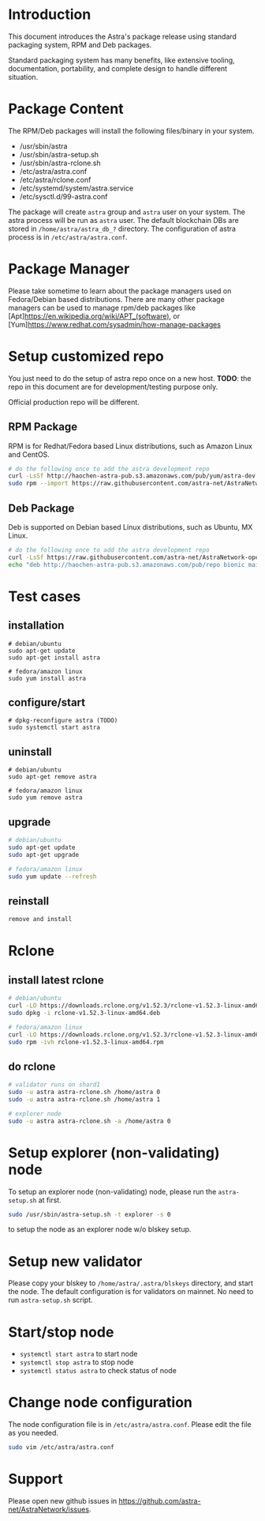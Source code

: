 # Introduction

This document introduces the Astra's package release using standard packaging system, RPM and Deb packages.

Standard packaging system has many benefits, like extensive tooling, documentation, portability, and complete design to handle different situation.

# Package Content

The RPM/Deb packages will install the following files/binary in your system.

- /usr/sbin/astra
- /usr/sbin/astra-setup.sh
- /usr/sbin/astra-rclone.sh
- /etc/astra/astra.conf
- /etc/astra/rclone.conf
- /etc/systemd/system/astra.service
- /etc/sysctl.d/99-astra.conf

The package will create `astra` group and `astra` user on your system.
The astra process will be run as `astra` user.
The default blockchain DBs are stored in `/home/astra/astra_db_?` directory.
The configuration of astra process is in `/etc/astra/astra.conf`.

# Package Manager

Please take sometime to learn about the package managers used on Fedora/Debian based distributions.
There are many other package managers can be used to manage rpm/deb packages like [Apt]<https://en.wikipedia.org/wiki/APT_(software)>,
or [Yum]<https://www.redhat.com/sysadmin/how-manage-packages>

# Setup customized repo

You just need to do the setup of astra repo once on a new host.
**TODO**: the repo in this document are for development/testing purpose only.

Official production repo will be different.

## RPM Package

RPM is for Redhat/Fedora based Linux distributions, such as Amazon Linux and CentOS.

```bash
# do the following once to add the astra development repo
curl -LsSf http://haochen-astra-pub.s3.amazonaws.com/pub/yum/astra-dev.repo | sudo tee -a /etc/yum.repos.d/astra-dev.repo
sudo rpm --import https://raw.githubusercontent.com/astra-net/AstraNetwork-open/master/astra-release/astra-pub.key
```

## Deb Package

Deb is supported on Debian based Linux distributions, such as Ubuntu, MX Linux.

```bash
# do the following once to add the astra development repo
curl -LsSf https://raw.githubusercontent.com/astra-net/AstraNetwork-open/master/astra-release/astra-pub.key | sudo apt-key add
echo "deb http://haochen-astra-pub.s3.amazonaws.com/pub/repo bionic main" | sudo tee -a /etc/apt/sources.list

```

# Test cases

## installation

```
# debian/ubuntu
sudo apt-get update
sudo apt-get install astra

# fedora/amazon linux
sudo yum install astra
```

## configure/start

```
# dpkg-reconfigure astra (TODO)
sudo systemctl start astra
```

## uninstall

```
# debian/ubuntu
sudo apt-get remove astra

# fedora/amazon linux
sudo yum remove astra
```

## upgrade

```bash
# debian/ubuntu
sudo apt-get update
sudo apt-get upgrade

# fedora/amazon linux
sudo yum update --refresh
```

## reinstall

```bash
remove and install
```

# Rclone

## install latest rclone

```bash
# debian/ubuntu
curl -LO https://downloads.rclone.org/v1.52.3/rclone-v1.52.3-linux-amd64.deb
sudo dpkg -i rclone-v1.52.3-linux-amd64.deb

# fedora/amazon linux
curl -LO https://downloads.rclone.org/v1.52.3/rclone-v1.52.3-linux-amd64.rpm
sudo rpm -ivh rclone-v1.52.3-linux-amd64.rpm
```

## do rclone

```bash
# validator runs on shard1
sudo -u astra astra-rclone.sh /home/astra 0
sudo -u astra astra-rclone.sh /home/astra 1

# explorer node
sudo -u astra astra-rclone.sh -a /home/astra 0
```

# Setup explorer (non-validating) node

To setup an explorer node (non-validating) node, please run the `astra-setup.sh` at first.

```bash
sudo /usr/sbin/astra-setup.sh -t explorer -s 0
```

to setup the node as an explorer node w/o blskey setup.

# Setup new validator

Please copy your blskey to `/home/astra/.astra/blskeys` directory, and start the node.
The default configuration is for validators on mainnet. No need to run `astra-setup.sh` script.

# Start/stop node

- `systemctl start astra` to start node
- `systemctl stop astra` to stop node
- `systemctl status astra` to check status of node

# Change node configuration

The node configuration file is in `/etc/astra/astra.conf`. Please edit the file as you needed.

```bash
sudo vim /etc/astra/astra.conf
```

# Support

Please open new github issues in https://github.com/astra-net/AstraNetwork/issues.
